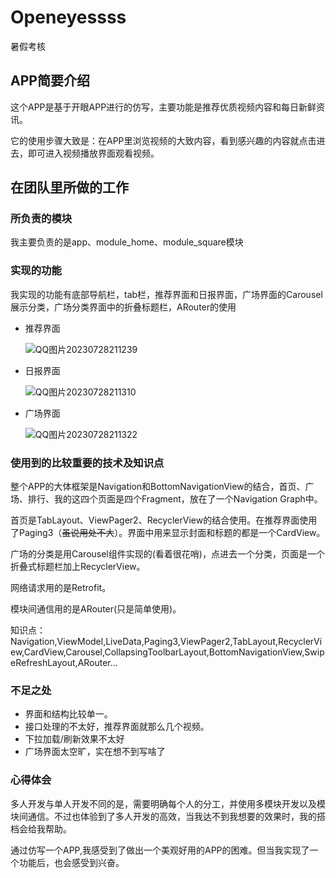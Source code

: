 # Openeyessss
 暑假考核

## APP简要介绍

这个APP是基于开眼APP进行的仿写，主要功能是推荐优质视频内容和每日新鲜资讯。

它的使用步骤大致是：在APP里浏览视频的大致内容，看到感兴趣的内容就点击进去，即可进入视频播放界面观看视频。

## 在团队里所做的工作

### 所负责的模块

我主要负责的是app、module_home、module_square模块

### 实现的功能

我实现的功能有底部导航栏，tab栏，推荐界面和日报界面，广场界面的Carousel展示分类，广场分类界面中的折叠标题栏，ARouter的使用

+ 推荐界面

  ![QQ图片20230728211239](https://github.com/sleepingfishboy/Openeyessss/assets/119737732/e2b72253-eed4-46ab-9515-69c8c8c0ad86)

+ 日报界面

  ![QQ图片20230728211310](https://github.com/sleepingfishboy/Openeyessss/assets/119737732/80a85399-d006-41d5-a667-6ceba7da4fd0)


+ 广场界面

  ![QQ图片20230728211322](https://github.com/sleepingfishboy/Openeyessss/assets/119737732/af48f4ec-dc56-411c-b927-4d6b7801013b)


### 使用到的比较重要的技术及知识点

整个APP的大体框架是Navigation和BottomNavigationView的结合，首页、广场、排行、我的这四个页面是四个Fragment，放在了一个Navigation Graph中。

首页是TabLayout、ViewPager2、RecyclerView的结合使用。在推荐界面使用了Paging3（~~虽说用处不大~~）。界面中用来显示封面和标题的都是一个CardView。

广场的分类是用Carousel组件实现的(看着很花哨)，点进去一个分类，页面是一个折叠式标题栏加上RecyclerView。

网络请求用的是Retrofit。

模块间通信用的是ARouter(只是简单使用)。

知识点：Navigation,ViewModel,LiveData,Paging3,ViewPager2,TabLayout,RecyclerView,CardView,Carousel,CollapsingToolbarLayout,BottomNavigationView,SwipeRefreshLayout,ARouter...

### 不足之处

+ 界面和结构比较单一。
+ 接口处理的不太好，推荐界面就那么几个视频。
+ 下拉加载/刷新效果不太好
+ 广场界面太空旷，实在想不到写啥了

### 心得体会

多人开发与单人开发不同的是，需要明确每个人的分工，并使用多模块开发以及模块间通信。不过也体验到了多人开发的高效，当我达不到我想要的效果时，我的搭档会给我帮助。

通过仿写一个APP,我感受到了做出一个美观好用的APP的困难。但当我实现了一个功能后，也会感受到兴奋。
